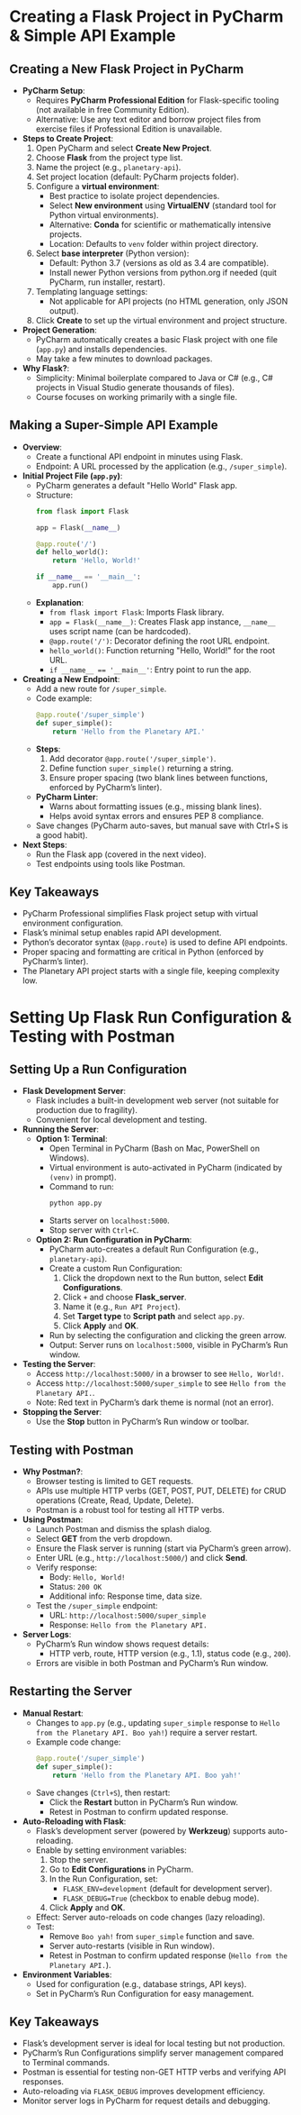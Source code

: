 
# Creating a Flask Project in PyCharm & Simple API Example

## Creating a New Flask Project in PyCharm
- **PyCharm Setup**:
  - Requires **PyCharm Professional Edition** for Flask-specific tooling (not available in free Community Edition).
  - Alternative: Use any text editor and borrow project files from exercise files if Professional Edition is unavailable.
- **Steps to Create Project**:
  1. Open PyCharm and select **Create New Project**.
  2. Choose **Flask** from the project type list.
  3. Name the project (e.g., `planetary-api`).
  4. Set project location (default: PyCharm projects folder).
  5. Configure a **virtual environment**:
     - Best practice to isolate project dependencies.
     - Select **New environment** using **VirtualENV** (standard tool for Python virtual environments).
     - Alternative: **Conda** for scientific or mathematically intensive projects.
     - Location: Defaults to `venv` folder within project directory.
  6. Select **base interpreter** (Python version):
     - Default: Python 3.7 (versions as old as 3.4 are compatible).
     - Install newer Python versions from python.org if needed (quit PyCharm, run installer, restart).
  7. Templating language settings:
     - Not applicable for API projects (no HTML generation, only JSON output).
  8. Click **Create** to set up the virtual environment and project structure.
- **Project Generation**:
  - PyCharm automatically creates a basic Flask project with one file (`app.py`) and installs dependencies.
  - May take a few minutes to download packages.
- **Why Flask?**:
  - Simplicity: Minimal boilerplate compared to Java or C# (e.g., C# projects in Visual Studio generate thousands of files).
  - Course focuses on working primarily with a single file.

## Making a Super-Simple API Example
- **Overview**:
  - Create a functional API endpoint in minutes using Flask.
  - Endpoint: A URL processed by the application (e.g., `/super_simple`).
- **Initial Project File (`app.py`)**:
  - PyCharm generates a default "Hello World" Flask app.
  - Structure:
    ```python
    from flask import Flask

    app = Flask(__name__)

    @app.route('/')
    def hello_world():
        return 'Hello, World!'

    if __name__ == '__main__':
        app.run()
    ```
  - **Explanation**:
    - `from flask import Flask`: Imports Flask library.
    - `app = Flask(__name__)`: Creates Flask app instance, `__name__` uses script name (can be hardcoded).
    - `@app.route('/')`: Decorator defining the root URL endpoint.
    - `hello_world()`: Function returning "Hello, World!" for the root URL.
    - `if __name__ == '__main__'`: Entry point to run the app.
- **Creating a New Endpoint**:
  - Add a new route for `/super_simple`.
  - Code example:
    ```python
    @app.route('/super_simple')
    def super_simple():
        return 'Hello from the Planetary API.'
    ```
  - **Steps**:
    1. Add decorator `@app.route('/super_simple')`.
    2. Define function `super_simple()` returning a string.
    3. Ensure proper spacing (two blank lines between functions, enforced by PyCharm’s linter).
  - **PyCharm Linter**:
    - Warns about formatting issues (e.g., missing blank lines).
    - Helps avoid syntax errors and ensures PEP 8 compliance.
  - Save changes (PyCharm auto-saves, but manual save with Ctrl+S is a good habit).
- **Next Steps**:
  - Run the Flask app (covered in the next video).
  - Test endpoints using tools like Postman.

## Key Takeaways
- PyCharm Professional simplifies Flask project setup with virtual environment configuration.
- Flask’s minimal setup enables rapid API development.
- Python’s decorator syntax (`@app.route`) is used to define API endpoints.
- Proper spacing and formatting are critical in Python (enforced by PyCharm’s linter).
- The Planetary API project starts with a single file, keeping complexity low.

# Setting Up Flask Run Configuration & Testing with Postman

## Setting Up a Run Configuration
- **Flask Development Server**:
  - Flask includes a built-in development web server (not suitable for production due to fragility).
  - Convenient for local development and testing.
- **Running the Server**:
  - **Option 1: Terminal**:
    - Open Terminal in PyCharm (Bash on Mac, PowerShell on Windows).
    - Virtual environment is auto-activated in PyCharm (indicated by `(venv)` in prompt).
    - Command to run:
      ```bash
      python app.py
      ```
    - Starts server on `localhost:5000`.
    - Stop server with `Ctrl+C`.
  - **Option 2: Run Configuration in PyCharm**:
    - PyCharm auto-creates a default Run Configuration (e.g., `planetary-api`).
    - Create a custom Run Configuration:
      1. Click the dropdown next to the Run button, select **Edit Configurations**.
      2. Click `+` and choose **Flask_server**.
      3. Name it (e.g., `Run API Project`).
      4. Set **Target type** to **Script path** and select `app.py`.
      5. Click **Apply** and **OK**.
    - Run by selecting the configuration and clicking the green arrow.
    - Output: Server runs on `localhost:5000`, visible in PyCharm’s Run window.
- **Testing the Server**:
  - Access `http://localhost:5000/` in a browser to see `Hello, World!`.
  - Access `http://localhost:5000/super_simple` to see `Hello from the Planetary API.`.
  - Note: Red text in PyCharm’s dark theme is normal (not an error).
- **Stopping the Server**:
  - Use the **Stop** button in PyCharm’s Run window or toolbar.

## Testing with Postman
- **Why Postman?**:
  - Browser testing is limited to GET requests.
  - APIs use multiple HTTP verbs (GET, POST, PUT, DELETE) for CRUD operations (Create, Read, Update, Delete).
  - Postman is a robust tool for testing all HTTP verbs.
- **Using Postman**:
  - Launch Postman and dismiss the splash dialog.
  - Select **GET** from the verb dropdown.
  - Ensure the Flask server is running (start via PyCharm’s green arrow).
  - Enter URL (e.g., `http://localhost:5000/`) and click **Send**.
  - Verify response:
    - Body: `Hello, World!`
    - Status: `200 OK`
    - Additional info: Response time, data size.
  - Test the `/super_simple` endpoint:
    - URL: `http://localhost:5000/super_simple`
    - Response: `Hello from the Planetary API.`
- **Server Logs**:
  - PyCharm’s Run window shows request details:
    - HTTP verb, route, HTTP version (e.g., 1.1), status code (e.g., `200`).
  - Errors are visible in both Postman and PyCharm’s Run window.

## Restarting the Server
- **Manual Restart**:
  - Changes to `app.py` (e.g., updating `super_simple` response to `Hello from the Planetary API. Boo yah!`) require a server restart.
  - Example code change:
    ```python
    @app.route('/super_simple')
    def super_simple():
        return 'Hello from the Planetary API. Boo yah!'
    ```
  - Save changes (`Ctrl+S`), then restart:
    - Click the **Restart** button in PyCharm’s Run window.
    - Retest in Postman to confirm updated response.
- **Auto-Reloading with Flask**:
  - Flask’s development server (powered by **Werkzeug**) supports auto-reloading.
  - Enable by setting environment variables:
    1. Stop the server.
    2. Go to **Edit Configurations** in PyCharm.
    3. In the Run Configuration, set:
       - `FLASK_ENV=development` (default for development server).
       - `FLASK_DEBUG=True` (checkbox to enable debug mode).
    4. Click **Apply** and **OK**.
  - Effect: Server auto-reloads on code changes (lazy reloading).
  - Test:
    - Remove `Boo yah!` from `super_simple` function and save.
    - Server auto-restarts (visible in Run window).
    - Retest in Postman to confirm updated response (`Hello from the Planetary API.`).
- **Environment Variables**:
  - Used for configuration (e.g., database strings, API keys).
  - Set in PyCharm’s Run Configuration for easy management.

## Key Takeaways
- Flask’s development server is ideal for local testing but not production.
- PyCharm’s Run Configurations simplify server management compared to Terminal commands.
- Postman is essential for testing non-GET HTTP verbs and verifying API responses.
- Auto-reloading via `FLASK_DEBUG` improves development efficiency.
- Monitor server logs in PyCharm for request details and debugging.